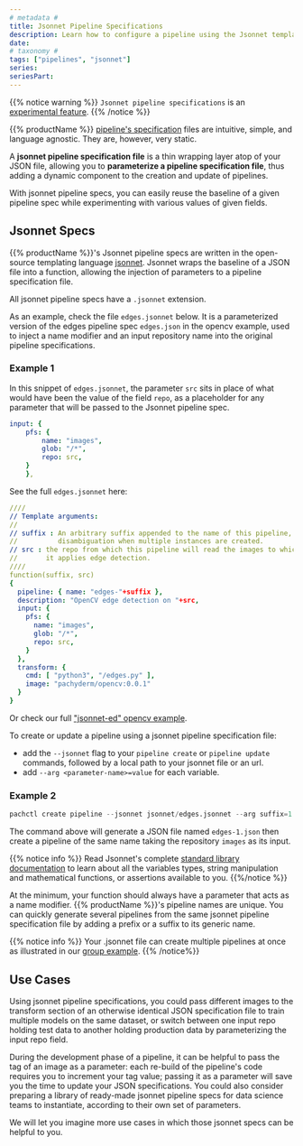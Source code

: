```yaml
---
# metadata # 
title: Jsonnet Pipeline Specifications
description: Learn how to configure a pipeline using the Jsonnet templating language.
date: 
# taxonomy #
tags: ["pipelines", "jsonnet"]
series:
seriesPart:
---
```


{{% notice warning %}}
`Jsonnet pipeline specifications` is an [experimental feature](../../../manage/supported-releases/#experimental).
{{% /notice %}}

{{% productName %}} [pipeline's specification](../../pipeline-spec) files are intuitive, simple, and language agnostic.
They are, however, very static.

A **jsonnet pipeline specification file** is a thin wrapping layer atop of your JSON file, 
allowing you to **parameterize a pipeline specification file**, 
thus adding a dynamic component to the creation and update of pipelines.

With jsonnet pipeline specs, you can easily reuse the baseline of a given pipeline spec
while experimenting with various values of given fields.

## Jsonnet Specs

{{% productName %}}'s Jsonnet pipeline specs are written in 
the open-source templating language [jsonnet](https://jsonnet.org/).
Jsonnet wraps the baseline of a JSON file into a function, 
allowing the injection of parameters to a pipeline specification file. 

All jsonnet pipeline specs have a `.jsonnet` extension.

As an example, check the file `edges.jsonnet` below. It is a parameterized version
of the edges pipeline spec `edges.json` in the opencv example, used to inject a name modifier 
and an input repository name into the original pipeline specifications.


### Example 1
In this snippet of `edges.jsonnet`, the parameter `src` sits in place of what would have been
the value of the field `repo`, as a placeholder for any parameter that will be passed to the Jsonnet pipeline spec.

```yaml
input: {
    pfs: {
        name: "images",
        glob: "/*",
        repo: src,
    }
    },
```

See the full `edges.jsonnet` here:
```yaml
////
// Template arguments:
//
// suffix : An arbitrary suffix appended to the name of this pipeline, for
//          disambiguation when multiple instances are created.
// src : the repo from which this pipeline will read the images to which
//       it applies edge detection.
////
function(suffix, src)
{
  pipeline: { name: "edges-"+suffix },
  description: "OpenCV edge detection on "+src,
  input: {
    pfs: {
      name: "images",
      glob: "/*",
      repo: src,
    }
  },
  transform: {
    cmd: [ "python3", "/edges.py" ],
    image: "pachyderm/opencv:0.0.1"
  }
}
```

Or check our full ["jsonnet-ed" opencv example](https://github.com/pachyderm/pachyderm/tree/2.3.x/examples/opencv/jsonnet).

To create or update a pipeline using a jsonnet pipeline specification file:

- add the `--jsonnet` flag to your `pipeline create` or `pipeline update` commands, followed by a local path to your jsonnet file or an url.
- add `--arg <parameter-name>=value` for each variable.

###  Example 2
```s
pachctl create pipeline --jsonnet jsonnet/edges.jsonnet --arg suffix=1 --arg src=images
```

The command above will generate a JSON file named `edges-1.json` then create a pipeline of the same name taking the repository `images` as its input.

{{% notice info %}}
Read Jsonnet's complete [standard library documentation](https://jsonnet.org/ref/stdlib.html) to learn about all the variables types, string manipulation and mathematical functions, or assertions available to you.
{{%/notice %}}


At the minimum, your function should always have a parameter that acts as a name modifier. 
{{% productName %}}'s pipeline names are unique. 
You can quickly generate several pipelines from the same jsonnet pipeline specification file
by adding a prefix or a suffix to its generic name.

{{% notice info %}}
Your .jsonnet file can create multiple pipelines at once as illustrated in our [group example](https://github.com/pachyderm/pachyderm/tree/master/examples/group).
{{% /notice%}}

## Use Cases

Using jsonnet pipeline specifications, you could pass different images
to the transform section of an otherwise identical JSON specification file
to train multiple models on the same dataset,
or switch between one input repo holding test data to another holding production data by parameterizing the input repo field. 

During the development phase of a pipeline, 
it can be helpful to pass the tag of an image as a parameter: 
each re-build of the pipeline's code requires you to increment your tag value;
passing it as a parameter will save you the time to update your JSON specifications.
You could also consider preparing a library of ready-made jsonnet pipeline specs for data science teams to instantiate, according to their own set of parameters. 

We will let you imagine more use cases in which those jsonnet specs can be helpful to you.